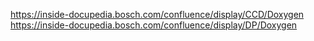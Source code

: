 https://inside-docupedia.bosch.com/confluence/display/CCD/Doxygen
https://inside-docupedia.bosch.com/confluence/display/DP/Doxygen